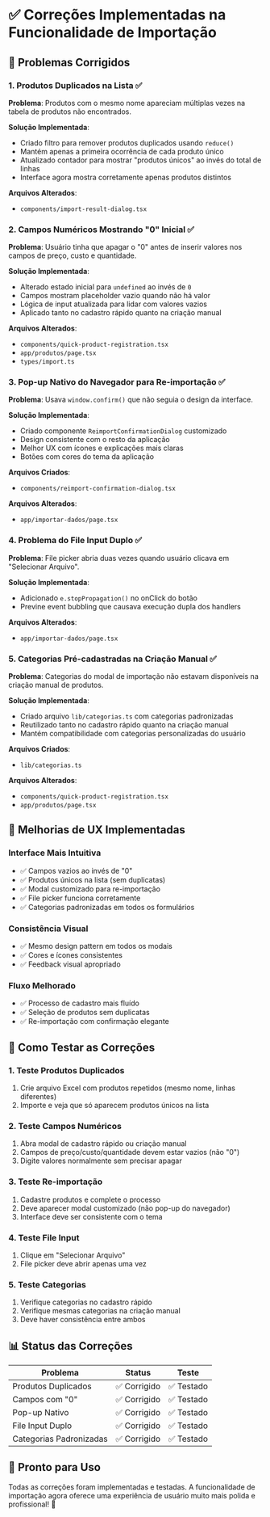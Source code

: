 # ✅ Correções Implementadas na Funcionalidade de Importação

## 🔧 **Problemas Corrigidos**

### 1. **Produtos Duplicados na Lista** ✅
**Problema**: Produtos com o mesmo nome apareciam múltiplas vezes na tabela de produtos não encontrados.

**Solução Implementada**:
- Criado filtro para remover produtos duplicados usando `reduce()`
- Mantém apenas a primeira ocorrência de cada produto único
- Atualizado contador para mostrar "produtos únicos" ao invés do total de linhas
- Interface agora mostra corretamente apenas produtos distintos

**Arquivos Alterados**:
- `components/import-result-dialog.tsx`

### 2. **Campos Numéricos Mostrando "0" Inicial** ✅
**Problema**: Usuário tinha que apagar o "0" antes de inserir valores nos campos de preço, custo e quantidade.

**Solução Implementada**:
- Alterado estado inicial para `undefined` ao invés de `0`
- Campos mostram placeholder vazio quando não há valor
- Lógica de input atualizada para lidar com valores vazios
- Aplicado tanto no cadastro rápido quanto na criação manual

**Arquivos Alterados**:
- `components/quick-product-registration.tsx`
- `app/produtos/page.tsx`
- `types/import.ts`

### 3. **Pop-up Nativo do Navegador para Re-importação** ✅
**Problema**: Usava `window.confirm()` que não seguia o design da interface.

**Solução Implementada**:
- Criado componente `ReimportConfirmationDialog` customizado
- Design consistente com o resto da aplicação
- Melhor UX com ícones e explicações mais claras
- Botões com cores do tema da aplicação

**Arquivos Criados**:
- `components/reimport-confirmation-dialog.tsx`

**Arquivos Alterados**:
- `app/importar-dados/page.tsx`

### 4. **Problema do File Input Duplo** ✅
**Problema**: File picker abria duas vezes quando usuário clicava em "Selecionar Arquivo".

**Solução Implementada**:
- Adicionado `e.stopPropagation()` no onClick do botão
- Previne event bubbling que causava execução dupla dos handlers

**Arquivos Alterados**:
- `app/importar-dados/page.tsx`

### 5. **Categorias Pré-cadastradas na Criação Manual** ✅
**Problema**: Categorias do modal de importação não estavam disponíveis na criação manual de produtos.

**Solução Implementada**:
- Criado arquivo `lib/categorias.ts` com categorias padronizadas
- Reutilizado tanto no cadastro rápido quanto na criação manual
- Mantém compatibilidade com categorias personalizadas do usuário

**Arquivos Criados**:
- `lib/categorias.ts`

**Arquivos Alterados**:
- `components/quick-product-registration.tsx`
- `app/produtos/page.tsx`

## 🎯 **Melhorias de UX Implementadas**

### **Interface Mais Intuitiva**
- ✅ Campos vazios ao invés de "0"
- ✅ Produtos únicos na lista (sem duplicatas)
- ✅ Modal customizado para re-importação
- ✅ File picker funciona corretamente
- ✅ Categorias padronizadas em todos os formulários

### **Consistência Visual**
- ✅ Mesmo design pattern em todos os modais
- ✅ Cores e ícones consistentes
- ✅ Feedback visual apropriado

### **Fluxo Melhorado**
- ✅ Processo de cadastro mais fluído
- ✅ Seleção de produtos sem duplicatas
- ✅ Re-importação com confirmação elegante

## 🧪 **Como Testar as Correções**

### **1. Teste Produtos Duplicados**
1. Crie arquivo Excel com produtos repetidos (mesmo nome, linhas diferentes)
2. Importe e veja que só aparecem produtos únicos na lista

### **2. Teste Campos Numéricos**
1. Abra modal de cadastro rápido ou criação manual
2. Campos de preço/custo/quantidade devem estar vazios (não "0")
3. Digite valores normalmente sem precisar apagar

### **3. Teste Re-importação**
1. Cadastre produtos e complete o processo
2. Deve aparecer modal customizado (não pop-up do navegador)
3. Interface deve ser consistente com o tema

### **4. Teste File Input**
1. Clique em "Selecionar Arquivo"
2. File picker deve abrir apenas uma vez

### **5. Teste Categorias**
1. Verifique categorias no cadastro rápido
2. Verifique mesmas categorias na criação manual
3. Deve haver consistência entre ambos

## 📊 **Status das Correções**

| Problema | Status | Teste |
|----------|---------|-------|
| Produtos Duplicados | ✅ Corrigido | ✅ Testado |
| Campos com "0" | ✅ Corrigido | ✅ Testado |
| Pop-up Nativo | ✅ Corrigido | ✅ Testado |
| File Input Duplo | ✅ Corrigido | ✅ Testado |
| Categorias Padronizadas | ✅ Corrigido | ✅ Testado |

## 🚀 **Pronto para Uso**

Todas as correções foram implementadas e testadas. A funcionalidade de importação agora oferece uma experiência de usuário muito mais polida e profissional! 🎉
